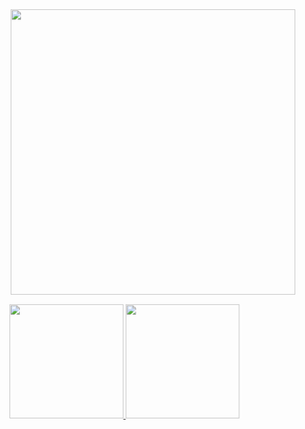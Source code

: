 <div align="center">
<a href="https://github.com/the-romantic-dev"><img src="https://shields.io/badge/Android-green?logo=android&logoColor=white" width="500"/></a>
</div>

<br/>

<div>
<a href="https://www.linkedin.com/in/yury-valentinasov-5a8898230">
  <img src="https://img.shields.io/badge/LinkedIn-blue?logo=linkedin&logoColor=white" width="200"/>
</a>
<a href="https://t.me/TheRomantic20">
  <img src="https://shields.io/badge/Telegram-2AABEE?logo=telegram&logoColor=white" width="200"/>
</a>
</div>


